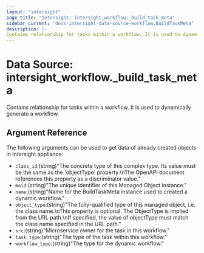 ```yaml
---
layout: "intersight"
page_title: "Intersight: intersight_workflow._build_task_meta"
sidebar_current: "docs-intersight-data-source-workflow.BuildTaskMeta"
description: |-
Contains relationship for tasks within a workflow. It is used to dynamically generate a workflow.
---
```


# Data Source: intersight_workflow._build_task_meta
Contains relationship for tasks within a workflow. It is used to dynamically generate a workflow.
## Argument Reference
The following arguments can be used to get data of already created objects in Intersight appliance:
* `class_id`:(string)"The concrete type of this complex type. Its value must be the same as the 'objectType' property.\nThe OpenAPI document references this property as a discriminator value."
* `moid`:(string)"The unique identifier of this Managed Object instance."
* `name`:(string)"Name for the BuildTaskMeta instance used to created a dynamic workflow."
* `object_type`:(string)"The fully-qualified type of this managed object, i.e. the class name.\nThis property is optional. The ObjectType is implied from the URL path.\nIf specified, the value of objectType must match the class name specified in the URL path."
* `src`:(string)"Microservice owner for the task in this workflow."
* `task_type`:(string)"The type of the task within this workflow."
* `workflow_type`:(string)"The type for the dynamic workflow."
